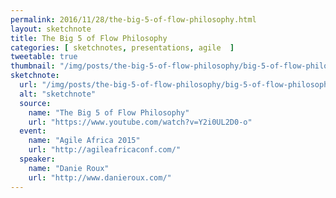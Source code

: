 ```yaml
---
permalink: 2016/11/28/the-big-5-of-flow-philosophy.html
layout: sketchnote
title: The Big 5 of Flow Philosophy
categories: [ sketchnotes, presentations, agile  ]
tweetable: true
thumbnail: "/img/posts/the-big-5-of-flow-philosophy/big-5-of-flow-philosophy-roux.webp"
sketchnote:
  url: "/img/posts/the-big-5-of-flow-philosophy/big-5-of-flow-philosophy-roux.webp"
  alt: "sketchnote"
  source:
    name: "The Big 5 of Flow Philosophy"
    url: "https://www.youtube.com/watch?v=Y2i0UL2D0-o"
  event:
    name: "Agile Africa 2015"
    url: "http://agileafricaconf.com/"
  speaker:
    name: "Danie Roux"
    url: "http://www.danieroux.com/"
---
```

